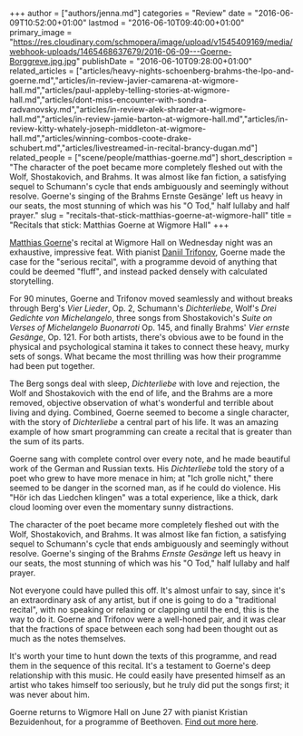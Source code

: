 +++
author = ["authors/jenna.md"]
categories = "Review"
date = "2016-06-09T10:52:00+01:00"
lastmod = "2016-06-10T09:40:00+01:00"
primary_image = "https://res.cloudinary.com/schmopera/image/upload/v1545409169/media/webhook-uploads/1465468637679/2016-06-09---Goerne-Borggreve.jpg.jpg"
publishDate = "2016-06-10T09:28:00+01:00"
related_articles = ["articles/heavy-nights-schoenberg-brahms-the-lpo-and-goerne.md","articles/in-review-javier-camarena-at-wigmore-hall.md","articles/paul-appleby-telling-stories-at-wigmore-hall.md","articles/dont-miss-encounter-with-sondra-radvanovsky.md","articles/in-review-alek-shrader-at-wigmore-hall.md","articles/in-review-jamie-barton-at-wigmore-hall.md","articles/in-review-kitty-whately-joseph-middleton-at-wigmore-hall.md","articles/winning-combos-coote-drake-schubert.md","articles/livestreamed-in-recital-brancy-dugan.md"]
related_people = ["scene/people/matthias-goerne.md"]
short_description = "The character of the poet became more completely fleshed out with the Wolf, Shostakovich, and Brahms. It was almost like fan fiction, a satisfying sequel to Schumann&#039;s cycle that ends ambiguously and seemingly without resolve. Goerne&#039;s singing of the Brahms Ernste Gesänge&#039; left us heavy in our seats, the most stunning of which was his &quot;O Tod,&quot; half lullaby and half prayer."
slug = "recitals-that-stick-matthias-goerne-at-wigmore-hall"
title = "Recitals that stick: Matthias Goerne at Wigmore Hall"
+++

[Matthias Goerne](/scene/people/matthias-goerne/)'s recital at Wigmore Hall on Wednesday night was an exhaustive, impressive feat. With pianist [Daniil Trifonov](http://daniiltrifonov.com/), Goerne made the case for the "serious recital", with a programme devoid of anything that could be deemed "fluff", and instead packed densely with calculated storytelling.

For 90 minutes, Goerne and Trifonov moved seamlessly and without breaks through Berg's  *Vier Lieder*, Op. 2, Schumann's *Dichterliebe*, Wolf's *Drei Gedichte von Michelangelo*, three songs from Shostakovich's *Suite on Verses of Michelangelo Buonarroti* Op. 145, and finally Brahms' *Vier ernste Gesänge*, Op. 121. For both artists, there's obvious awe to be found in the physical and psychological stamina it takes to connect these heavy, murky sets of songs. What became the most thrilling was how their programme had been put together.

The Berg songs deal with sleep, *Dichterliebe* with love and rejection, the Wolf and Shostakovich with the end of life, and the Brahms are a more removed, objective observation of what's wonderful and terrible about living and dying. Combined, Goerne seemed to become a single character, with the story of *Dichterliebe* a central part of his life. It was an amazing example of how smart programming can create a recital that is greater than the sum of its parts.

Goerne sang with complete control over every note, and he made beautiful work of the German and Russian texts. His *Dichterliebe* told the story of a poet who grew to have more menace in him; at "Ich grolle nicht," there seemed to be danger in the scorned man, as if he could do violence. His "Hör ich das Liedchen klingen" was a total experience, like a thick, dark cloud looming over even the momentary sunny distractions. 

The character of the poet became more completely fleshed out with the Wolf, Shostakovich, and Brahms. It was almost like fan fiction, a satisfying sequel to Schumann's cycle that ends ambiguously and seemingly without resolve. Goerne's singing of the Brahms *Ernste Gesänge* left us heavy in our seats, the most stunning of which was his "O Tod," half lullaby and half prayer.

Not everyone could have pulled this off. It's almost unfair to say, since it's an extraordinary ask of any artist, but if one is going to do a "traditional recital", with no speaking or relaxing or clapping until the end, this is the way to do it. Goerne and Trifonov were a well-honed pair, and it was clear that the fractions of space between each song had been thought out as much as the notes themselves.

It's worth your time to hunt down the texts of this programme, and read them in the sequence of this recital. It's a testament to Goerne's deep relationship with this music. He could easily have presented himself as an artist who takes himself too seriously, but he truly did put the songs first; it was never about him.

Goerne returns to Wigmore Hall on June 27 with pianist Kristian Bezuidenhout, for a programme of Beethoven. [Find out more here](https://wigmore-hall.org.uk/whats-on/beethoven-201606271930).
